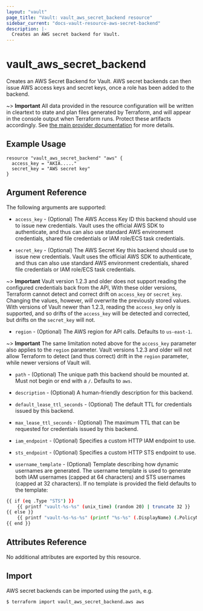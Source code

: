 ```yaml
---
layout: "vault"
page_title: "Vault: vault_aws_secret_backend resource"
sidebar_current: "docs-vault-resource-aws-secret-backend"
description: |-
  Creates an AWS secret backend for Vault.
---
```


# vault\_aws\_secret\_backend

Creates an AWS Secret Backend for Vault. AWS secret backends can then issue AWS
access keys and secret keys, once a role has been added to the backend.

~> **Important** All data provided in the resource configuration will be
written in cleartext to state and plan files generated by Terraform, and
will appear in the console output when Terraform runs. Protect these
artifacts accordingly. See
[the main provider documentation](../index.html)
for more details.

## Example Usage

```hcl
resource "vault_aws_secret_backend" "aws" {
  access_key = "AKIA....."
  secret_key = "AWS secret key"
}
```

## Argument Reference

The following arguments are supported:

* `access_key` - (Optional) The AWS Access Key ID this backend should use to
issue new credentials. Vault uses the official AWS SDK to authenticate, and thus can also use standard AWS environment credentials, shared file credentials or IAM role/ECS task credentials.

* `secret_key` - (Optional) The AWS Secret Key this backend should use to
issue new credentials. Vault uses the official AWS SDK to authenticate, and thus can also use standard AWS environment credentials, shared file credentials or IAM role/ECS task credentials.

~> **Important** Vault version 1.2.3 and older does not support reading the configured
credentials back from the API, With these older versions, Terraform cannot detect and correct drift
on `access_key` or `secret_key`. Changing the values, however, _will_
overwrite the previously stored values. With versions of Vault newer than
1.2.3, reading the `access_key` only is supported, and so drifts of the
`access_key` will be detected and corrected, but drifts on the `secret_key`
will not.

* `region` - (Optional) The AWS region for API calls. Defaults to `us-east-1`.

~> **Important** The same limitation noted above for the `access_key` parameter
also applies to the `region` parameter. Vault versions 1.2.3 and older will not
allow Terraform to detect (and thus correct) drift in the `region` parameter,
while newer versions of Vault will.

* `path` - (Optional) The unique path this backend should be mounted at. Must
not begin or end with a `/`. Defaults to `aws`.

* `description` - (Optional) A human-friendly description for this backend.

* `default_lease_ttl_seconds` - (Optional) The default TTL for credentials
issued by this backend.

* `max_lease_ttl_seconds` - (Optional) The maximum TTL that can be requested
for credentials issued by this backend.

* `iam_endpoint` - (Optional) Specifies a custom HTTP IAM endpoint to use.

* `sts_endpoint` - (Optional) Specifies a custom HTTP STS endpoint to use.

* `username_template` - (Optional)  Template describing how dynamic usernames are generated. The username template is used to generate both IAM usernames (capped at 64 characters) and STS usernames (capped at 32 characters). If no template is provided the field defaults to the template:

```sh
{{ if (eq .Type "STS") }}
    {{ printf "vault-%s-%s" (unix_time) (random 20) | truncate 32 }}
{{ else }}
    {{ printf "vault-%s-%s-%s" (printf "%s-%s" (.DisplayName) (.PolicyName) | truncate 42) (unix_time) (random 20) | truncate 64 }}
{{ end }}

```

## Attributes Reference

No additional attributes are exported by this resource.

## Import

AWS secret backends can be imported using the `path`, e.g.

```
$ terraform import vault_aws_secret_backend.aws aws
```
